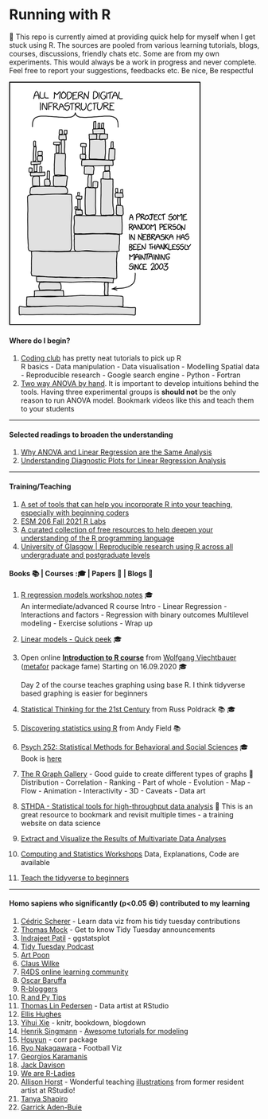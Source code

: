 ﻿# Running with R
:page_with_curl: This repo is currently aimed at providing quick help for myself when I get stuck using R. The sources are pooled from various learning tutorials, blogs, courses, discussions, friendly chats etc. Some are from my own experiments. This would always be a work in progress and never complete. Feel free to report your suggestions, feedbacks etc. Be nice, Be respectful

![Be grateful](https://github.com/rahulvenugopal/Running_With_R/blob/master/images/dependency.png)

#### Where do I begin?

1. [Coding club](https://ourcodingclub.github.io/) has pretty neat tutorials to pick up R   
   R basics - Data manipulation - Data visualisation - Modelling
   Spatial data - Reproducible research -
   Google search engine - Python - Fortran   
2. [Two way ANOVA by hand](https://www.youtube.com/watch?v=V_fKD1jqHyk). It is important to develop intuitions behind the tools. Having three experimental groups is **should not** be the only reason to run ANOVA model. Bookmark videos like this and teach them to your students

----

#### Selected readings to broaden the understanding

1. [Why ANOVA and Linear Regression are the Same Analysis](https://www.theanalysisfactor.com/why-anova-and-linear-regression-are-the-same-analysis/)
2. [Understanding Diagnostic Plots for Linear Regression Analysis](https://data.library.virginia.edu/diagnostic-plots/)

----

#### Training/Teaching
1. [A set of tools that can help you incorporate R into your teaching, especially with beginning coders](https://github.com/allisonhorst/qmss-r-teaching-tools)
2. [ESM 206 Fall 2021 R Labs](https://github.com/allisonhorst/esm206-f2021-labs)
3. [A curated collection of free resources to help deepen your understanding of the R programming language](https://github.com/iamericfletcher/awesome-r-learning-resources)
4. [University of Glasgow | Reproducible research using R across all undergraduate and postgraduate levels](https://psyteachr.github.io/)

#### Books :books: | Courses ::mortar_board: | Papers :page_facing_up: | Blogs :book:

1. [R regression models workshop notes](http://tutorials.iq.harvard.edu/R/Rstatistics/Rstatistics.html#introduction) :mortar_board:   
   An intermediate/advanced R course
   Intro - Linear Regression - Interactions and factors - Regression with binary outcomes
   Multilevel modeling - Exercise solutions - Wrap up   
2. [Linear models - Quick peek](https://data.princeton.edu/r/linearmodels) :mortar_board:
3. Open online [**Introduction to R course**](http://www.wvbauer.com/doku.php/course_oor) from [Wolfgang Viechtbauer](http://www.wvbauer.com/doku.php/home) ([metafor](http://www.metafor-project.org/doku.php) package fame)
   Starting on 16.09.2020 :mortar_board:

   Day 2 of the course teaches graphing using base R. I think tidyverse based graphing is easier for beginners   
4. [Statistical Thinking for the 21st Century](https://statsthinking21.org/) from Russ Poldrack :books: :mortar_board:
5. [Discovering statistics using R](https://www.discoveringstatistics.com/) from Andy Field :books:
6. [Psych 252: Statistical Methods for Behavioral and Social Sciences](https://web.stanford.edu/class/psych252/#) :mortar_board:
   Book is [here](https://psych252.github.io/psych252book/)
7. [The R Graph Gallery](https://www.r-graph-gallery.com/) - Good guide to create different types of graphs :book:
   Distribution - Correlation - Ranking - Part of whole - Evolution - Map - Flow - Animation - Interactivity - 3D - Caveats - Data art
8. [STHDA - Statistical tools for high-throughput data analysis](http://www.sthda.com/english/) :book:
   This is an great resource to bookmark and revisit multiple times - a training website on data science
9. [Extract and Visualize the Results of Multivariate Data Analyses](https://rpkgs.datanovia.com/factoextra/)
10. [Computing and Statistics Workshops](https://opr.princeton.edu/workshops/)
Data, Explanations, Code are available
11. [Teach the tidyverse to beginners](http://varianceexplained.org/r/teach-tidyverse/)

---

#### Homo sapiens who significantly (p<0.05 :laughing:) contributed to my learning

1. [Cédric Scherer](http://cedricscherer.netlify.com/) - Learn data viz from his tidy tuesday contributions
2. [Thomas Mock](https://twitter.com/thomas_mock) - Get to know Tidy Tuesday announcements
3. [Indrajeet Patil](https://t.co/tvq0WpRSgz?amp=1) - ggstatsplot
4. [Tidy Tuesday Podcast](https://t.co/Lxs93VUBxG?amp=1)
5. [Art Poon](https://twitter.com/art_poon)
6. [Claus Wilke](https://t.co/mHjnYFxD9D?amp=1)
7. [R4DS online learning community](https://twitter.com/R4DScommunity)
8. [Oscar Baruffa](https://twitter.com/OscarBaruffa)
9. [R-bloggers](http://t.co/s1TkcCUCoR?amp=1)
10. [R and Py Tips](https://twitter.com/R_Programming)
11. [Thomas Lin Pedersen](https://twitter.com/thomasp85) - Data artist at RStudio
12. [Ellis Hughes](https://twitter.com/ellis_hughes)
13. [Yihui Xie](https://twitter.com/xieyihui) - knitr, bookdown, blogdown
14. [Henrik Singmann](https://t.co/UUBLr64vHE?amp=1) - [Awesome tutorials for modeling](https://github.com/singmann)
15. [Houyun](https://twitter.com/houyunhuang) - corr package
16. [Ryo Nakagawara](https://twitter.com/R_by_Ryo) - Football Viz
17. [Georgios Karamanis](https://twitter.com/geokaramanis)
18. [Jack Davison](https://twitter.com/JDavison_)
19. [We are R-Ladies](https://twitter.com/WeAreRLadies)
20. [Allison Horst](https://t.co/7w8ECOcN4M?amp=1) - Wonderful teaching [illustrations](https://t.co/7w8ECOcN4M?amp=1) from former resident artist at RStudio!
21. [Tanya Shapiro](https://www.tanyashapiro.com/)
22. [Garrick Aden-Buie](https://www.garrickadenbuie.com/)
